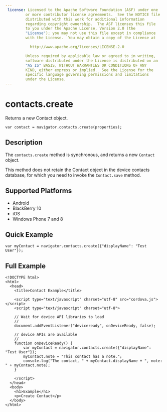 ```yaml
---
 license: Licensed to the Apache Software Foundation (ASF) under one
         or more contributor license agreements.  See the NOTICE file
         distributed with this work for additional information
         regarding copyright ownership.  The ASF licenses this file
         to you under the Apache License, Version 2.0 (the
         "License"); you may not use this file except in compliance
         with the License.  You may obtain a copy of the License at

           http://www.apache.org/licenses/LICENSE-2.0

         Unless required by applicable law or agreed to in writing,
         software distributed under the License is distributed on an
         "AS IS" BASIS, WITHOUT WARRANTIES OR CONDITIONS OF ANY
         KIND, either express or implied.  See the License for the
         specific language governing permissions and limitations
         under the License.
---
```


# contacts.create

Returns a new Contact object.

    var contact = navigator.contacts.create(properties);

## Description

The `contacts.create` method is synchronous, and returns a new `Contact` object.

This method does not retain the Contact object in the device contacts
database, for which you need to invoke the `Contact.save` method.

## Supported Platforms

- Android
- BlackBerry 10
- iOS
- Windows Phone 7 and 8

## Quick Example

    var myContact = navigator.contacts.create({"displayName": "Test User"});

## Full Example

    <!DOCTYPE html>
    <html>
      <head>
        <title>Contact Example</title>

        <script type="text/javascript" charset="utf-8" src="cordova.js"></script>
        <script type="text/javascript" charset="utf-8">

        // Wait for device API libraries to load
        //
        document.addEventListener("deviceready", onDeviceReady, false);

        // device APIs are available
        //
        function onDeviceReady() {
            var myContact = navigator.contacts.create({"displayName": "Test User"});
            myContact.note = "This contact has a note.";
            console.log("The contact, " + myContact.displayName + ", note: " + myContact.note);
        }

        </script>
      </head>
      <body>
        <h1>Example</h1>
        <p>Create Contact</p>
      </body>
    </html>
